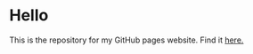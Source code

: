# Hello

This is the repository for my GitHub pages website. Find it [here.](https://ahmadsobohhh.github.io/)
